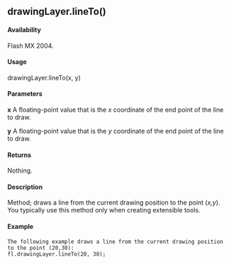 ## drawingLayer.lineTo()

#### Availability

Flash MX 2004.

#### Usage

drawingLayer.lineTo(x, y)

#### Parameters

**x** A floating-point value that is the *x* coordinate of the end point of the line to draw.
>
**y** A floating-point value that is the *y* coordinate of the end point of the line to draw.

#### Returns

Nothing.

#### Description

Method; draws a line from the current drawing position to the point (*x,y*). You typically use this method only when creating extensible tools.

#### Example

```
The following example draws a line from the current drawing position to the point (20,30):
fl.drawingLayer.lineTo(20, 30);

```